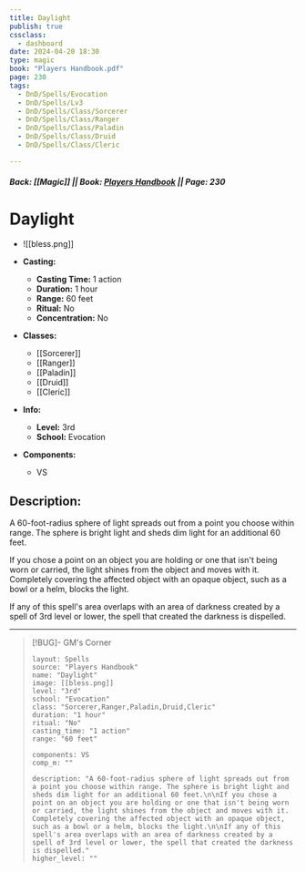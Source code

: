 ```yaml
---
title: Daylight
publish: true
cssclass:
  - dashboard
date: 2024-04-20 18:30
type: magic
book: "Players Handbook.pdf"
page: 230
tags:
  - DnD/Spells/Evocation
  - DnD/Spells/Lv3
  - DnD/Spells/Class/Sorcerer
  - DnD/Spells/Class/Ranger
  - DnD/Spells/Class/Paladin
  - DnD/Spells/Class/Druid
  - DnD/Spells/Class/Cleric

---
```


##### Back: [[Magic]] || Book: [Players Handbook](https://drive.google.com/drive/folders/1O5bhpYizcIT5xxAoLOuzCRht_PVS7VSG?usp=sharing) || Page: 230

# Daylight
- ![[bless.png]]
- **Casting:**
    - **Casting Time:** 1 action
    - **Duration:** 1 hour
    - **Range:** 60 feet
    - **Ritual:** No
    - **Concentration:** No
- **Classes:**
    - [[Sorcerer]]
    - [[Ranger]]
    - [[Paladin]]
    - [[Druid]]
    - [[Cleric]]

- **Info:**
    - **Level:** 3rd
    - **School:** Evocation
- **Components:**
    - VS


## Description:
A 60-foot-radius sphere of light spreads out from a point you choose within range. The sphere is bright light and sheds dim light for an additional 60 feet.

If you chose a point on an object you are holding or one that isn't being worn or carried, the light shines from the object and moves with it. Completely covering the affected object with an opaque object, such as a bowl or a helm, blocks the light.

If any of this spell's area overlaps with an area of darkness created by a spell of 3rd level or lower, the spell that created the darkness is dispelled.



---

> [!BUG]- GM's Corner
>
> ```statblock
> layout: Spells
> source: "Players Handbook"
> name: "Daylight"
> image: [[bless.png]]
> level: "3rd"
> school: "Evocation"
> class: "Sorcerer,Ranger,Paladin,Druid,Cleric"
> duration: "1 hour"
> ritual: "No"
> casting_time: "1 action"
> range: "60 feet"
>
> components: VS
> comp_m: ""
>
> description: "A 60-foot-radius sphere of light spreads out from a point you choose within range. The sphere is bright light and sheds dim light for an additional 60 feet.\n\nIf you chose a point on an object you are holding or one that isn't being worn or carried, the light shines from the object and moves with it. Completely covering the affected object with an opaque object, such as a bowl or a helm, blocks the light.\n\nIf any of this spell's area overlaps with an area of darkness created by a spell of 3rd level or lower, the spell that created the darkness is dispelled."
> higher_level: ""
> ```
